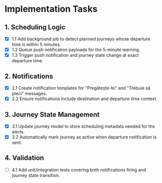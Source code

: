 # Implementation Tasks

## 1. Scheduling Logic
- [x] 1.1 Add background job to detect planned journeys whose departure time is within 5 minutes.
- [x] 1.2 Queue push notification payloads for the 5-minute warning.
- [x] 1.3 Trigger push notification and journey state change at exact departure time.

## 2. Notifications
- [x] 2.1 Create notification templates for "Pregătește-te" and "Trebuie să pleci" messages.
- [x] 2.2 Ensure notifications include destination and departure time context.

## 3. Journey State Management
- [x] 3.1 Update journey model to store scheduling metadata needed for the alerts.
- [x] 3.2 Automatically mark journey as active when departure notification is sent.

## 4. Validation
- [ ] 4.1 Add unit/integration tests covering both notifications firing and journey state transition.
